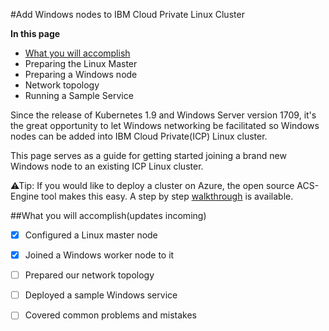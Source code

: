 #Add Windows nodes to IBM Cloud Private Linux Cluster



**In this page**
- [What you will accomplish](#header)
- Preparing the Linux Master
- Preparing a Windows node
- Network topology
- Running a Sample Service

Since the release of Kubernetes 1.9 and Windows Server version 1709, it's the great opportunity to let Windows networking be facilitated so Windows nodes can be added into IBM Cloud Private(ICP) Linux cluster.

This page serves as a guide for getting started joining a brand new Windows node to an existing ICP Linux cluster.

⚠Tip:
If you would like to deploy a cluster on Azure, the open source ACS-Engine tool makes this easy. A step by step [walkthrough](#https://github.com/Azure/acs-engine/blob/master/docs/kubernetes/windows.md) is available.



##What you will accomplish(updates incoming)
- [x] Configured a Linux master node
- [x] Joined a Windows worker node to it
- [ ] Prepared our network topology
- [ ] Deployed a sample Windows service
- [ ] Covered common problems and mistakes

